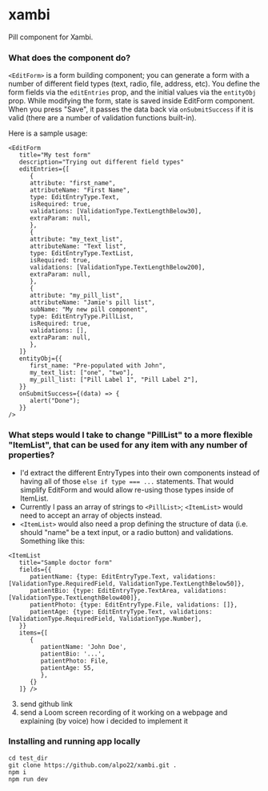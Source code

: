 # xambi

Pill component for Xambi.

### What does the component do?

`<EditForm>` is a form building component; you can generate a form with a number of different field types (text, radio, file, address, etc). You define the form fields via the `editEntries` prop, and the initial values via the `entityObj` prop. While modifying the form, state is saved inside EditForm component. When you press "Save", it passes the data back via `onSubmitSuccess` if it is valid (there are a number of validation functions built-in).

Here is a sample usage:

```
<EditForm
   title="My test form"
   description="Trying out different field types"
   editEntries={[
      {
      attribute: "first_name",
      attributeName: "First Name",
      type: EditEntryType.Text,
      isRequired: true,
      validations: [ValidationType.TextLengthBelow30],
      extraParam: null,
      },
      {
      attribute: "my_text_list",
      attributeName: "Text list",
      type: EditEntryType.TextList,
      isRequired: true,
      validations: [ValidationType.TextLengthBelow200],
      extraParam: null,
      },
      {
      attribute: "my_pill_list",
      attributeName: "Jamie's pill list",
      subName: "My new pill component",
      type: EditEntryType.PillList,
      isRequired: true,
      validations: [],
      extraParam: null,
      },
   ]}
   entityObj={{
      first_name: "Pre-populated with John",
      my_text_list: ["one", "two"],
      my_pill_list: ["Pill Label 1", "Pill Label 2"],
   }}
   onSubmitSuccess={(data) => {
      alert("Done");
   }}
/>
```

### What steps would I take to change "PillList" to a more flexible "ItemList", that can be used for any item with any number of properties?

- I'd extract the different EntryTypes into their own components instead of having all of those `else if type === ...` statements. That would simplify EditForm and would allow re-using those types inside of ItemList.
- Currently I pass an array of strings to `<PillList>`; `<ItemList>` would need to accept an array of objects instead.
- `<ItemList>` would also need a prop defining the structure of data (i.e. should "name" be a text input, or a radio button) and validations. Something like this:

```
<ItemList
   title="Sample doctor form"
   fields={{
      patientName: {type: EditEntryType.Text, validations: [ValidationType.RequiredField, ValidationType.TextLengthBelow50]},
      patientBio: {type: EditEntryType.TextArea, validations: [ValidationType.TextLengthBelow400]},
      patientPhoto: {type: EditEntryType.File, validations: []},
      patientAge: {type: EditEntryType.Text, validations: [ValidationType.RequiredField, ValidationType.Number],
   }}
   items={[
      {
         patientName: 'John Doe',
         patientBio: '...',
         patientPhoto: File,
         patientAge: 55,
         },
      {}
   ]} />
```

3. send github link
4. send a Loom screen recording of it working on a webpage and explaining (by voice) how i decided to implement it

### Installing and running app locally

```
cd test_dir
git clone https://github.com/alpo22/xambi.git .
npm i
npm run dev
```
